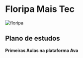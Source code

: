 # Floripa Mais Tec


![floripa](https://user-images.githubusercontent.com/98188325/194968753-433fe58c-31d8-4707-908d-9d9276914782.jpg)

## Plano de estudos


**Primeiras Aulas na plataforma Ava**
